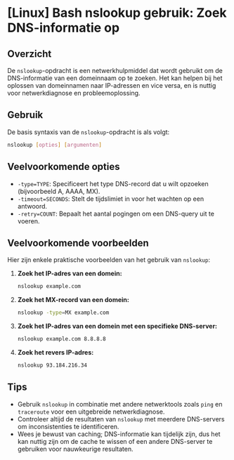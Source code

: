 # [Linux] Bash nslookup gebruik: Zoek DNS-informatie op

## Overzicht
De `nslookup`-opdracht is een netwerkhulpmiddel dat wordt gebruikt om de DNS-informatie van een domeinnaam op te zoeken. Het kan helpen bij het oplossen van domeinnamen naar IP-adressen en vice versa, en is nuttig voor netwerkdiagnose en probleemoplossing.

## Gebruik
De basis syntaxis van de `nslookup`-opdracht is als volgt:

```bash
nslookup [opties] [argumenten]
```

## Veelvoorkomende opties
- `-type=TYPE`: Specificeert het type DNS-record dat u wilt opzoeken (bijvoorbeeld A, AAAA, MX).
- `-timeout=SECONDS`: Stelt de tijdslimiet in voor het wachten op een antwoord.
- `-retry=COUNT`: Bepaalt het aantal pogingen om een DNS-query uit te voeren.

## Veelvoorkomende voorbeelden
Hier zijn enkele praktische voorbeelden van het gebruik van `nslookup`:

1. **Zoek het IP-adres van een domein:**
   ```bash
   nslookup example.com
   ```

2. **Zoek het MX-record van een domein:**
   ```bash
   nslookup -type=MX example.com
   ```

3. **Zoek het IP-adres van een domein met een specifieke DNS-server:**
   ```bash
   nslookup example.com 8.8.8.8
   ```

4. **Zoek het revers IP-adres:**
   ```bash
   nslookup 93.184.216.34
   ```

## Tips
- Gebruik `nslookup` in combinatie met andere netwerktools zoals `ping` en `traceroute` voor een uitgebreide netwerkdiagnose.
- Controleer altijd de resultaten van `nslookup` met meerdere DNS-servers om inconsistenties te identificeren.
- Wees je bewust van caching; DNS-informatie kan tijdelijk zijn, dus het kan nuttig zijn om de cache te wissen of een andere DNS-server te gebruiken voor nauwkeurige resultaten.